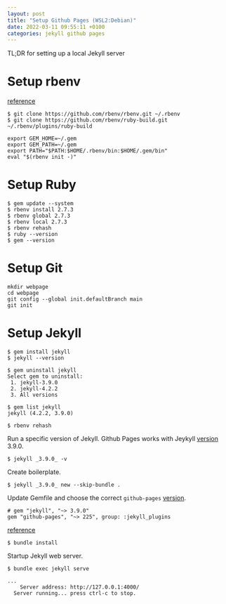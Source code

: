 ```yaml
---
layout: post
title: "Setup Github Pages (WSL2:Debian)"
date: 2022-03-11 09:55:11 +0100
categories: jekyll github pages
---
```

TL;DR for setting up a local Jekyll server

# Setup rbenv
[reference](https://github.com/rbenv/rbenv)
```
$ git clone https://github.com/rbenv/rbenv.git ~/.rbenv
$ git clone https://github.com/rbenv/ruby-build.git ~/.rbenv/plugins/ruby-build
```

```text
export GEM_HOME=~/.gem
export GEM_PATH=~/.gem
export PATH="$PATH:$HOME/.rbenv/bin:$HOME/.gem/bin"
eval "$(rbenv init -)"
```

# Setup Ruby

```shell
$ gem update --system
$ rbenv install 2.7.3
$ rbenv global 2.7.3
$ rbenv local 2.7.3
$ rbenv rehash
$ ruby --version
$ gem --version

```

# Setup Git

```shell
mkdir webpage
cd webpage
git config --global init.defaultBranch main
git init
```

# Setup Jekyll

```shell
$ gem install jekyll
$ jekyll --version

$ gem uninstall jekyll
Select gem to uninstall:
 1. jekyll-3.9.0
 2. jekyll-4.2.2
 3. All versions
 
$ gem list jekyll
jekyll (4.2.2, 3.9.0)

$ rbenv rehash
```

Run a specific version of Jekyll. Github Pages works with Jeykyll [version](https://pages.github.com/versions/) 3.9.0.

```shell
$ jekyll _3.9.0_ -v
```

Create boilerplate.
```shell
$ jekyll _3.9.0_ new --skip-bundle .
```

Update Gemfile and choose the correct `github-pages` [version](https://pages.github.com/versions/).
```text
# gem "jekyll", "~> 3.9.0"
gem "github-pages", "~> 225", group: :jekyll_plugins
```

[reference](https://docs.github.com/en/pages/setting-up-a-github-pages-site-with-jekyll/testing-your-github-pages-site-locally-with-jekyll)

```shell 
$ bundle install
```

Startup Jekyll web server.

```shell
$ bundle exec jekyll serve

...
    Server address: http://127.0.0.1:4000/
  Server running... press ctrl-c to stop.

```
